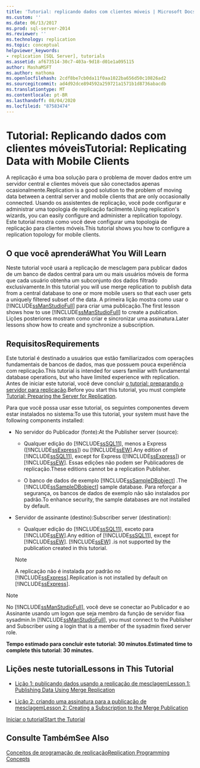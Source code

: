 ```yaml
---
title: 'Tutorial: replicando dados com clientes móveis | Microsoft Docs'
ms.custom: ''
ms.date: 06/13/2017
ms.prod: sql-server-2014
ms.reviewer: ''
ms.technology: replication
ms.topic: conceptual
helpviewer_keywords:
- replication [SQL Server], tutorials
ms.assetid: af673514-30c7-403a-9d18-d01e1a095115
author: MashaMSFT
ms.author: mathoma
ms.openlocfilehash: 2cdf8be7cb0da11f0aa1022ba656d50c10826ad2
ms.sourcegitcommit: ad4d92dce894592a259721a1571b1d8736abacdb
ms.translationtype: MT
ms.contentlocale: pt-BR
ms.lasthandoff: 08/04/2020
ms.locfileid: "87583474"
---
```

# <a name="tutorial-replicating-data-with-mobile-clients"></a><span data-ttu-id="b5128-102">Tutorial: Replicando dados com clientes móveis</span><span class="sxs-lookup"><span data-stu-id="b5128-102">Tutorial: Replicating Data with Mobile Clients</span></span>
  <span data-ttu-id="b5128-103">A replicação é uma boa solução para o problema de mover dados entre um servidor central e clientes móveis que são conectados apenas ocasionalmente.</span><span class="sxs-lookup"><span data-stu-id="b5128-103">Replication is a good solution to the problem of moving data between a central server and mobile clients that are only occasionally connected.</span></span> <span data-ttu-id="b5128-104">Usando os assistentes de replicação, você pode configurar e administrar uma topologia de replicação facilmente.</span><span class="sxs-lookup"><span data-stu-id="b5128-104">Using replication's wizards, you can easily configure and administer a replication topology.</span></span> <span data-ttu-id="b5128-105">Este tutorial mostra como você deve configurar uma topologia de replicação para clientes móveis.</span><span class="sxs-lookup"><span data-stu-id="b5128-105">This tutorial shows you how to configure a replication topology for mobile clients.</span></span>  
  
## <a name="what-you-will-learn"></a><span data-ttu-id="b5128-106">O que você aprenderá</span><span class="sxs-lookup"><span data-stu-id="b5128-106">What You Will Learn</span></span>  
 <span data-ttu-id="b5128-107">Neste tutorial você usará a replicação de mesclagem para publicar dados de um banco de dados central para um ou mais usuários móveis de forma que cada usuário obtenha um subconjunto dos dados filtrado exclusivamente.</span><span class="sxs-lookup"><span data-stu-id="b5128-107">In this tutorial you will use merge replication to publish data from a central database to one or more mobile users so that each user gets a uniquely filtered subset of the data.</span></span> <span data-ttu-id="b5128-108">A primeira lição mostra como usar o [!INCLUDE[ssManStudioFull](../../includes/ssmanstudiofull-md.md)] para criar uma publicação.</span><span class="sxs-lookup"><span data-stu-id="b5128-108">The first lesson shows how to use [!INCLUDE[ssManStudioFull](../../includes/ssmanstudiofull-md.md)] to create a publication.</span></span> <span data-ttu-id="b5128-109">Lições posteriores mostram como criar e sincronizar uma assinatura.</span><span class="sxs-lookup"><span data-stu-id="b5128-109">Later lessons show how to create and synchronize a subscription.</span></span>  
  
## <a name="requirements"></a><span data-ttu-id="b5128-110">Requisitos</span><span class="sxs-lookup"><span data-stu-id="b5128-110">Requirements</span></span>  
 <span data-ttu-id="b5128-111">Este tutorial é destinado a usuários que estão familiarizados com operações fundamentais de bancos de dados, mas que possuem pouca experiência com replicação.</span><span class="sxs-lookup"><span data-stu-id="b5128-111">This tutorial is intended for users familiar with fundamental database operations, but who have limited experience with replication.</span></span> <span data-ttu-id="b5128-112">Antes de iniciar este tutorial, você deve concluir [o tutorial: preparando o servidor para replicação](tutorial-preparing-the-server-for-replication.md).</span><span class="sxs-lookup"><span data-stu-id="b5128-112">Before you start this tutorial, you must complete [Tutorial: Preparing the Server for Replication](tutorial-preparing-the-server-for-replication.md).</span></span>  
  
 <span data-ttu-id="b5128-113">Para que você possa usar esse tutorial, os seguintes componentes devem estar instalados no sistema:</span><span class="sxs-lookup"><span data-stu-id="b5128-113">To use this tutorial, your system must have the following components installed:</span></span>  
  
-   <span data-ttu-id="b5128-114">No servidor do Publicador (fonte):</span><span class="sxs-lookup"><span data-stu-id="b5128-114">At the Publisher server (source):</span></span>  
  
    -   <span data-ttu-id="b5128-115">Qualquer edição do [!INCLUDE[ssSQL11](../../includes/sssql11-md.md)], menos a Express ([!INCLUDE[ssExpress](../../includes/ssexpress-md.md)]) ou [!INCLUDE[ssEW](../../includes/ssew-md.md)].</span><span class="sxs-lookup"><span data-stu-id="b5128-115">Any edition of [!INCLUDE[ssSQL11](../../includes/sssql11-md.md)], except for Express ([!INCLUDE[ssExpress](../../includes/ssexpress-md.md)]) or [!INCLUDE[ssEW](../../includes/ssew-md.md)].</span></span> <span data-ttu-id="b5128-116">Essas edições não podem ser Publicadores de replicação.</span><span class="sxs-lookup"><span data-stu-id="b5128-116">These editions cannot be a replication Publisher.</span></span>  
  
    -   <span data-ttu-id="b5128-117">O banco de dados de exemplo [!INCLUDE[ssSampleDBobject](../../includes/sssampledbobject-md.md)] .</span><span class="sxs-lookup"><span data-stu-id="b5128-117">The [!INCLUDE[ssSampleDBobject](../../includes/sssampledbobject-md.md)] sample database.</span></span> <span data-ttu-id="b5128-118">Para reforçar a segurança, os bancos de dados de exemplo não são instalados por padrão.</span><span class="sxs-lookup"><span data-stu-id="b5128-118">To enhance security, the sample databases are not installed by default.</span></span>  
  
-   <span data-ttu-id="b5128-119">Servidor de assinante (destino):</span><span class="sxs-lookup"><span data-stu-id="b5128-119">Subscriber server (destination):</span></span>  
  
    -   <span data-ttu-id="b5128-120">Qualquer edição do [!INCLUDE[ssSQL11](../../includes/sssql11-md.md)], exceto para [!INCLUDE[ssEW](../../includes/ssew-md.md)].</span><span class="sxs-lookup"><span data-stu-id="b5128-120">Any edition of [!INCLUDE[ssSQL11](../../includes/sssql11-md.md)], except for [!INCLUDE[ssEW](../../includes/ssew-md.md)].</span></span> [!INCLUDE[ssEW](../../includes/ssew-md.md)] <span data-ttu-id="b5128-121">.</span><span class="sxs-lookup"><span data-stu-id="b5128-121">is not supported by the publication created in this tutorial.</span></span>  
  
    > [!NOTE]  
    >  <span data-ttu-id="b5128-122">A replicação não é instalada por padrão no [!INCLUDE[ssExpress](../../includes/ssexpress-md.md)].</span><span class="sxs-lookup"><span data-stu-id="b5128-122">Replication is not installed by default on [!INCLUDE[ssExpress](../../includes/ssexpress-md.md)].</span></span>  
  
> [!NOTE]  
>  <span data-ttu-id="b5128-123">No [!INCLUDE[ssManStudioFull](../../includes/ssmanstudiofull-md.md)], você deve se conectar ao Publicador e ao Assinante usando um logon que seja membro da função de servidor fixa sysadmin.</span><span class="sxs-lookup"><span data-stu-id="b5128-123">In [!INCLUDE[ssManStudioFull](../../includes/ssmanstudiofull-md.md)], you must connect to the Publisher and Subscriber using a login that is a member of the sysadmin fixed server role.</span></span>  
  
 <span data-ttu-id="b5128-124">**Tempo estimado para concluir este tutorial: 30 minutos.**</span><span class="sxs-lookup"><span data-stu-id="b5128-124">**Estimated time to complete this tutorial: 30 minutes.**</span></span>  
  
## <a name="lessons-in-this-tutorial"></a><span data-ttu-id="b5128-125">Lições neste tutorial</span><span class="sxs-lookup"><span data-stu-id="b5128-125">Lessons in This Tutorial</span></span>  
  
-   [<span data-ttu-id="b5128-126">Lição 1: publicando dados usando a replicação de mesclagem</span><span class="sxs-lookup"><span data-stu-id="b5128-126">Lesson 1: Publishing Data Using Merge Replication</span></span>](lesson-1-publishing-data-using-merge-replication.md)  
  
-   [<span data-ttu-id="b5128-127">Lição 2: criando uma assinatura para a publicação de mesclagem</span><span class="sxs-lookup"><span data-stu-id="b5128-127">Lesson 2: Creating a Subscription to the Merge Publication</span></span>](lesson-2-creating-a-subscription-to-the-merge-publication.md)  
  
 [<span data-ttu-id="b5128-128">Iniciar o tutorial</span><span class="sxs-lookup"><span data-stu-id="b5128-128">Start the Tutorial</span></span>](merge/merge-replication.md)  
  
## <a name="see-also"></a><span data-ttu-id="b5128-129">Consulte Também</span><span class="sxs-lookup"><span data-stu-id="b5128-129">See Also</span></span>  
 [<span data-ttu-id="b5128-130">Conceitos de programação de replicação</span><span class="sxs-lookup"><span data-stu-id="b5128-130">Replication Programming Concepts</span></span>](concepts/replication-programming-concepts.md)  
  
  
